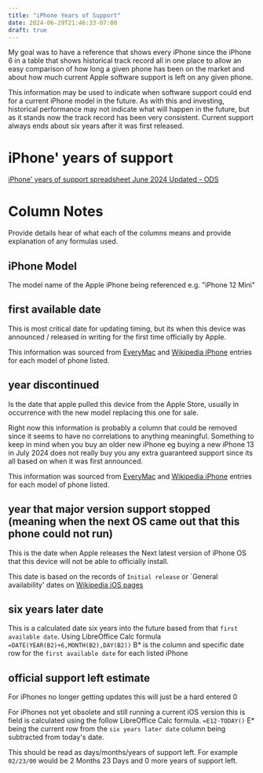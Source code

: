 ```yaml
---
title: "iPhone Years of Support"
date: 2024-06-29T21:46:33-07:00
draft: true
---
```


My goal was to have a reference that shows every iPhone since the iPhone 6 in a table that shows historical track record all in one place to allow an easy comparison of how long a given phone has been on the market and about how much current Apple software support is left on any given phone.

This information may be used to indicate when software support could end for a current iPhone model in the future. As with this and investing, historical performance may not indicate what will happen in the future, but as it stands now the track record has been very consistent. Current support always ends about six years after it was first released.


# iPhone' years of support 

[iPhone' years of support spreadsheet June 2024 Updated - ODS](iPhone%20Years%20of%20Support.ods)

# Column Notes
Provide details hear of what each of the columns means and provide explanation of any formulas used.


## iPhone Model 
The model name of the Apple iPhone being referenced e.g. "iPhone 12 Mini"


## first available date
This is most critical date for updating timing, but its when this device was announced / released in writing for the first time officially by Apple.

This information was sourced from [EveryMac](https://everymac.com/systems/apple/iphone/index-iphone-specs.html) and [Wikipedia iPhone](https://en.wikipedia.org/wiki/IPhone) entries for each model of phone listed.


## year discontinued 
Is the date that apple pulled this device from the Apple Store, usually in occurrence with the new model replacing this one for sale.

Right now this information is probably a column that could be removed since it seems to have no correlations to anything meaningful. Something to keep in mind when you buy an older new iPhone eg buying a new iPhone 13 in July 2024 does not really buy you any extra guaranteed support since its all based on when it was first announced.

This information was sourced from [EveryMac](https://everymac.com/systems/apple/iphone/index-iphone-specs.html) and [Wikipedia iPhone](https://en.wikipedia.org/wiki/IPhone) entries for each model of phone listed.


## year that major version support stopped (meaning when the next OS came out that this phone could not run)
This is the date when Apple releases the Next latest version of iPhone OS that this device will not be able to officially install. 

This date is based on the records of `Initial release` or `General availability' dates on [Wikipedia iOS pages](https://en.wikipedia.org/wiki/IOS) 


## six years later date
This is a calculated date six years into the future based from that `first available date`. Using LibreOffice Calc formula `=DATE(YEAR(B2)+6,MONTH(B2),DAY(B2))`  B* is the column and specific date row for the `first available date` for each listed iPhone


## official support left estimate
For iPhones no longer getting updates this will just be a hard entered 0

For iPhones not yet obsolete and still running a current iOS version this is field is calculated using the follow LibreOffice Calc formula. `=E12-TODAY()` E* being the current row from the `six years later date` column being subtracted from today's date.

This should be read as days/months/years of support left. For example `02/23/00` would be 2 Months 23 Days and 0 more years of support left.

